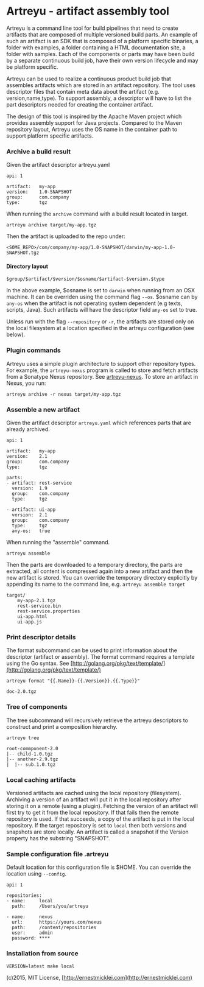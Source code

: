 # Artreyu - artifact assembly tool

Artreyu is a command line tool for build pipelines that need to create artifacts that are composed of multiple versioned build parts.
An example of such an artifact is an SDK that is composed of a platform specific binaries, a folder with examples,
a folder containing a HTML documentation site, a folder with samples. 
Each of the components or parts may have been build by a separate continuous build job, 
have their own version lifecycle and may be platform specific. 

Artreyu can be used to realize a continuous product build job that assembles artifacts which are stored in an artifact repository.
The tool uses descriptor files that contain meta data about the artifact (e.g. version,name,type). To support assembly, a descriptor will have to list the part descriptors needed for creating the container artifact.

The design of this tool is inspired by the Apache Maven project which provides assembly support for Java projects. Compared to the Maven repository layout, Artreyu uses the OS name in the container path to support platform specific artifacts.

### Archive a build result

Given the artifact descriptor artreyu.yaml

	api: 1
		
	artifact: 	my-app
	version: 	1.0-SNAPSHOT
	group: 		com.company
	type: 		tgz
	
When running the `archive` command with a build result located in target.
	
	artreyu archive target/my-app.tgz	

Then the artifact is uploaded to the repo under:

	<SOME_REPO>/com/company/my-app/1.0-SNAPSHOT/darwin/my-app-1.0-SNAPSHOT.tgz	

#### Directory layout

	$group/$artifact/$version/$osname/$artifact-$version.$type

In the above example, $osname is set to `darwin` when running from an OSX machine. It can be overriden using the command flag `--os`. 
$osname can by `any-os` when the artifact is not operating system dependent (e.g texts, scripts, Java). 
Such artifacts will have the descriptor field `any-os` set to true.

Unless run with the flag `--repository` or `-r`, the artifacts are stored only on the local filesystem at a location specified in the artreyu configuration (see below). 

### Plugin commands

Artreyu uses a simple plugin architecture to support other repository types. For example, the `artreyu-nexus` program is called to store and fetch artifacts from a Sonatype Nexus repository.  See [artreyu-nexus](https://github.com/emicklei/artreyu-nexus). To store an artifact in Nexus, you run:

	artreyu archive -r nexus target/my-app.tgz


### Assemble a new artifact

Given the artifact descriptor `artreyu.yaml` which references parts that are already archived.

	api: 1
		
	artifact: 	my-app
	version: 	2.1
	group: 		com.company
	type: 		tgz
	
	parts:
	- artifact:	rest-service
	  version: 	1.9
	  group: 	com.company
	  type: 	tgz

	- artifact: ui-app
	  version: 	2.1
	  group: 	com.company
	  type:		tgz
	  any-os:   true

When running the "assemble" command.

	artreyu assemble
	
Then the parts are downloaded to a temporary directory, the parts are extracted,
all content is compressed again into a new artifact and then the new artifact is stored. 
You can override the temporary directory explicitly by appending its name to the command line, e.g. `artreyu assemble target`

	target/
		my-app-2.1.tgz
		rest-service.bin
		rest-service.properties
		ui-app.html
		ui-app.js
	
### Print descriptor details

The format subcommand can be used to print information about the descriptor (artifact or assembly). The format command requires a template using the Go syntax. See [http://golang.org/pkg/text/template/](http://golang.org/pkg/text/template/)

	artreyu format "{{.Name}}-{{.Version}}.{{.Type}}"
	
	doc-2.0.tgz
	
### Tree of components	
	
The tree subcommand will recursively retrieve the artreyu descriptors to construct and print a composition hierarchy.

	artreyu tree
	
	root-commponent-2.0
	|-- child-1.0.tgz
	|-- another-2.9.tgz
	|  |-- sub.1.0.tgz
	
### Local caching artifacts

Versioned artifacts are cached using the local repository (filesystem).
Archiving a version of an artifact will put it in the local repository
after storing it on a remote (using a plugin).
Fetching the version of an artifact will first try to get it from the local repository.
If that fails then the remote repository is used. If that succeeds, a copy of the artifact is put 
in the local repository.
If the target repository is set to `local` then both versions and snapshots are store locally.
An artifact is called a snapshot if the Version property has the substring "SNAPSHOT".
	
### Sample configuration file .artreyu
Default location for this configuration file is $HOME. You can override the location using `--config`. 

	api: 1
	
	repositories:
	- name:		local
	  path:     /Users/you/artreyu	

	- name:		nexus
	  url:		https://yours.com/nexus
	  path:     /content/repositories
	  user: 	admin
	  password:	****  
	
### Installation from source

	VERSION=latest make local	
	
(c)2015, MIT License, [http://ernestmicklei.com](http://ernestmicklei.com)